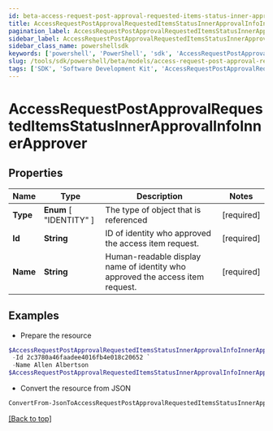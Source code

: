 ```yaml
---
id: beta-access-request-post-approval-requested-items-status-inner-approval-info-inner-approver
title: AccessRequestPostApprovalRequestedItemsStatusInnerApprovalInfoInnerApprover
pagination_label: AccessRequestPostApprovalRequestedItemsStatusInnerApprovalInfoInnerApprover
sidebar_label: AccessRequestPostApprovalRequestedItemsStatusInnerApprovalInfoInnerApprover
sidebar_class_name: powershellsdk
keywords: ['powershell', 'PowerShell', 'sdk', 'AccessRequestPostApprovalRequestedItemsStatusInnerApprovalInfoInnerApprover', 'BetaAccessRequestPostApprovalRequestedItemsStatusInnerApprovalInfoInnerApprover'] 
slug: /tools/sdk/powershell/beta/models/access-request-post-approval-requested-items-status-inner-approval-info-inner-approver
tags: ['SDK', 'Software Development Kit', 'AccessRequestPostApprovalRequestedItemsStatusInnerApprovalInfoInnerApprover', 'BetaAccessRequestPostApprovalRequestedItemsStatusInnerApprovalInfoInnerApprover']
---
```



# AccessRequestPostApprovalRequestedItemsStatusInnerApprovalInfoInnerApprover

## Properties

Name | Type | Description | Notes
------------ | ------------- | ------------- | -------------
**Type** |  **Enum** [  "IDENTITY" ] | The type of object that is referenced | [required]
**Id** | **String** | ID of identity who approved the access item request. | [required]
**Name** | **String** | Human-readable display name of identity who approved the access item request. | [required]

## Examples

- Prepare the resource
```powershell
$AccessRequestPostApprovalRequestedItemsStatusInnerApprovalInfoInnerApprover = Initialize-PSSailpoint.BetaAccessRequestPostApprovalRequestedItemsStatusInnerApprovalInfoInnerApprover  -Type IDENTITY `
 -Id 2c3780a46faadee4016fb4e018c20652 `
 -Name Allen Albertson
$AccessRequestPostApprovalRequestedItemsStatusInnerApprovalInfoInnerApprover = @"{  "Type": "IDENTITY", "Id": "2c3780a46faadee4016fb4e018c20652", "Name": "Allen Albertson" }"@
```

- Convert the resource from JSON
```powershell
ConvertFrom-JsonToAccessRequestPostApprovalRequestedItemsStatusInnerApprovalInfoInnerApprover -Json $AccessRequestPostApprovalRequestedItemsStatusInnerApprovalInfoInnerApprover
```


[[Back to top]](#) 

